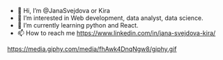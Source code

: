 - 👋 Hi, I’m @JanaSvejdova or Kira
- 👀 I’m interested in Web development, data analyst, data science. 
- 🌱 I’m currently learning python and  React.
- 📫 How to reach me https://www.linkedin.com/in/jana-svejdova-kira/ 

https://media.giphy.com/media/fhAwk4DnqNgw8/giphy.gif
